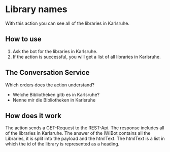# Library names
With this action you can see all of the libraries in Karlsruhe.

## How to use
1. Ask the bot for the libraries in Karlsruhe.
2. If the action is successful, you will get a list of all libraries in Karlsruhe.

## The Conversation Service
Which orders does the action understand?
- Welche Bibliotheken gitb es in Karlsruhe?
- Nenne mir die Bibliotheken in Karlsruhe

## How does it work
The action sends a GET-Request to the REST-Api. The response includes all of the libraries in Karlsruhe.
The answer of the IWIBot contains all the Libraries, it is split into the payload and the htmlText. The htmlText is a 
list in which the id of the library is represented as a heading.

